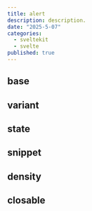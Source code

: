 ```yaml
---
title: alert
description: description.
date: "2025-5-07"
categories:
  - sveltekit
  - svelte
published: true
---
```


<script>
  import { AlertBase, AlertVariant, AlertState, AlertSnippet, AlertDensity, AlertClosable } from "$lib/components/docs/index.js";
</script>

## base

<AlertBase/>

## variant

<AlertVariant/>

## state

<AlertState/>

## snippet

<AlertSnippet/>

## density

<AlertDensity/>

## closable

<AlertClosable/>
